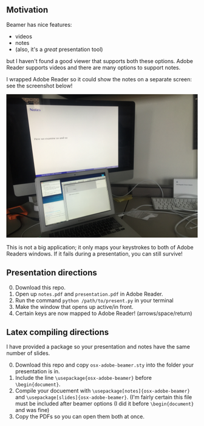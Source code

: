 
## Motivation
Beamer has nice features:

* videos
* notes
* (also, it's a *great* presentation tool)

but I haven't found a good viewer that supports both these options. Adobe
Reader supports videos and there are many options to support notes.

I wrapped Adobe Reader so it could show the notes on a separate screen: see the
screenshot below!

![](speaker_view.jpg)

This is not a big application; it only maps your keystrokes to both of Adobe
Readers windows. If it fails during a presentation, you can still survive!

## Presentation directions
0. Download this repo.
1. Open up `notes.pdf` and `presentation.pdf` in Adobe Reader.
2. Run the command `python /path/to/present.py` in your terminal
3. Make the window that opens up active/in front.
4. Certain keys are now mapped to Adobe Reader! (arrows/space/return)

## Latex compiling directions
I have provided a package so your presentation and notes have the same number
of slides.

0. Download this repo and copy `osx-adobe-beamer.sty` into the folder your
   presentation is in.
1. Include the line `\usepackage{osx-adobe-beamer}` before `\begin{document}`.
2. Compile your docuement with `\usepackage[notes]{osx-adobe-beamer}` and `\usepackage[slides]{osx-adobe-beamer}`. 
(I'm fairly certain this file must be included after beamer options (I did it
   before `\begin{document}` and was fine)
3. Copy the PDFs so you can open them both at once.


